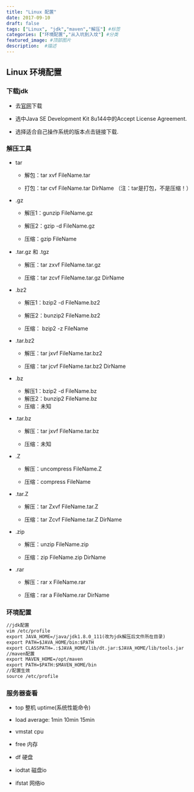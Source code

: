```yaml
---
title: "Linux 配置"
date: 2017-09-10
draft: false
tags: ["Linux", "jdk","maven","解压"] #标签
categories: ["环境配置","从入坑到入坟"] #分类
featured_image: #顶部图片
description:  #描述
---
```


## Linux 环境配置

### 下载jdk

- 去[官网](https://www.oracle.com/java/technologies/javase-downloads.html)下载

- 选中Java SE Development Kit 8u144中的Accept License Agreement.

- 选择适合自己操作系统的版本点击链接下载.

### 解压工具

- tar

    - 解包：tar xvf FileName.tar

    - 打包：tar cvf FileName.tar DirName （注：tar是打包，不是压缩！）

- .gz

    - 解压1：gunzip FileName.gz

    - 解压2：gzip -d FileName.gz

    - 压缩：gzip FileName

- .tar.gz 和 .tgz

    - 解压：tar zxvf FileName.tar.gz

    -  压缩：tar zcvf FileName.tar.gz DirName

- .bz2

    - 解压1：bzip2 -d FileName.bz2

    - 解压2：bunzip2 FileName.bz2

    - 压缩： bzip2 -z FileName

- .tar.bz2

    - 解压：tar jxvf FileName.tar.bz2

    - 压缩：tar jcvf FileName.tar.bz2 DirName

- .bz
    - 解压1：bzip2 -d FileName.bz
    - 解压2：bunzip2 FileName.bz
    - 压缩：未知

- .tar.bz

    - 解压：tar jxvf FileName.tar.bz

    - 压缩：未知

- .Z

    - 解压：uncompress FileName.Z

    - 压缩：compress FileName

- .tar.Z

    - 解压：tar Zxvf FileName.tar.Z

    - 压缩：tar Zcvf FileName.tar.Z DirName

- .zip

    - 解压：unzip FileName.zip

    - 压缩：zip FileName.zip DirName

- .rar

    - 解压：rar x FileName.rar

    - 压缩：rar a FileName.rar DirName

### 环境配置

```txt
//jdk配置
vim /etc/profile
export JAVA_HOME=/java/jdk1.8.0_111(改为jdk解压后文件所在目录)
export PATH=$JAVA_HOME/bin:$PATH
export CLASSPATH=.:$JAVA_HOME/lib/dt.jar:$JAVA_HOME/lib/tools.jar
//maven配置
export MAVEN_HOME=/opt/maven
export PATH=$PATH:$MAVEN_HOME/bin
//配置生效
source /etc/profile
```

### 服务器查看

- top 整机 uptime(系统性能命令)

- load average: 1min 10min 15min

- vmstat cpu

- free 内存

- df 硬盘

- iodtat 磁盘io

- ifstat 网络io

